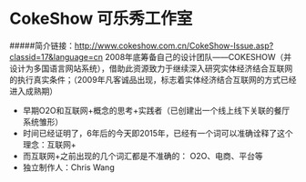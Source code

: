 # CokeShow 可乐秀工作室
#####简介链接：http://www.cokeshow.com.cn/CokeShow-Issue.asp?classid=17&language=cn
2008年底筹备自己的设计团队——COKESHOW（并设计为多国语言网站系统），借助此资源致力于继续深入研究实体经济结合互联网的执行真实条件；（2009年凡客诚品出现，标志着实体经济结合互联网的方式已经进入成熟期）
- 早期O2O和互联网+概念的思考+实践者（已创建出一个线上线下关联的餐厅系统雏形）
- 时间已经证明了，6年后的今天即2015年，已经有一个词可以准确诠释了这个理念：互联网+
- 而互联网+之前出现的几个词汇都是不准确的： O2O、电商、平台等
- 独立制作人：Chris Wang
